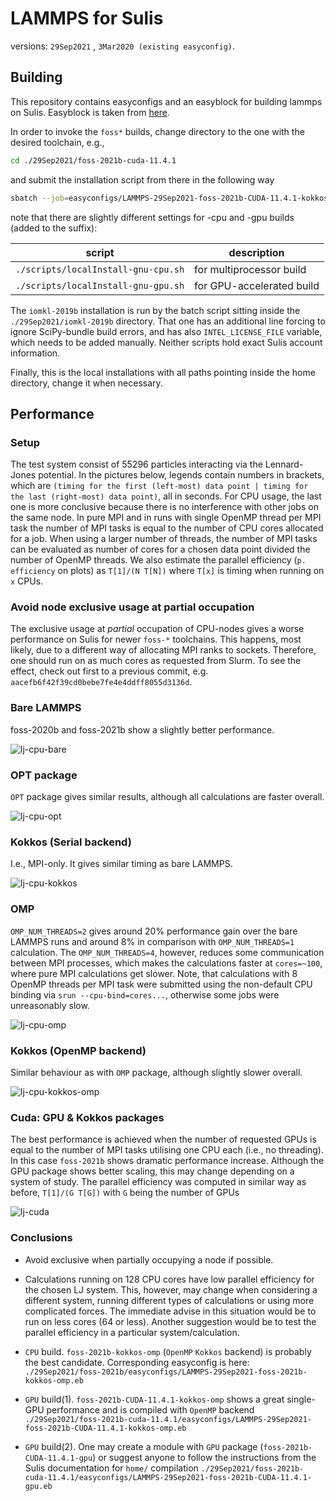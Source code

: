 # LAMMPS for Sulis
versions: `29Sep2021` , `3Mar2020 (existing easyconfig)`.

## Building
This repository contains easyconfigs and an easyblock for building lammps on Sulis. Easyblock is taken from <a href=https://github.com/easybuilders/easybuild-easyblocks/pull/2213>here</a>.

In order to invoke the `foss*` builds, change directory to the one with the desired toolchain, e.g.,
```bash
cd ./29Sep2021/foss-2021b-cuda-11.4.1
```
and submit the installation script from there in the following way
```bash
sbatch --job=easyconfigs/LAMMPS-29Sep2021-foss-2021b-CUDA-11.4.1-kokkos-omp.eb ../../scripts/localInstall-gnu-gpu.sh LAMMPS-29Sep2021-foss-2021b-CUDA-11.4.1-kokkos-omp.eb
```

note that there are slightly different settings for -cpu and -gpu builds (added to the suffix):

| script                              | description               |
|-------------------------------------|---------------------------|
| `./scripts/localInstall-gnu-cpu.sh` | for multiprocessor build  |  
| `./scripts/localInstall-gnu-gpu.sh` | for GPU-accelerated build |

The `iomkl-2019b` installation is run by the batch script sitting inside the `./29Sep2021/iomkl-2019b` directory. That one has an additional line forcing to ignore SciPy-bundle build errors, and has also `INTEL_LICENSE_FILE` variable, which needs to be added manually. Neither scripts hold exact Sulis account information.

Finally, this is the local installations with all paths pointing inside the home directory, change it when necessary.


## Performance

### Setup
The test system consist of 55296 particles interacting via the Lennard-Jones potential. In the pictures below, legends contain numbers in brackets, which are `(timing for the first (left-most) data point | timing for the last (right-most) data point)`, all in seconds. For CPU usage, the last one is more conclusive because there is no interference with other jobs on the same node. In pure MPI and in runs with single OpenMP thread per MPI task the number of MPI tasks is equal to the number of CPU cores allocated for a job. When using a larger number of threads, the number of MPI tasks can be evaluated as number of cores for a chosen data point divided the number of OpenMP threads. We also estimate the parallel efficiency (`p. efficiency` on plots) as `T[1]/(N T[N])` where `T[x]` is timing when running on `x` CPUs.

### Avoid node exclusive usage at partial occupation
The exclusive usage at *partial* occupation of CPU-nodes gives a worse performance on Sulis for newer `foss-*` toolchains. This happens, most likely, due to a different way of allocating MPI ranks to sockets. Therefore, one should run on as much cores as requested from Slurm. To see the effect, check out first to a previous commit, e.g. `aacefb6f42f39cd0bebe7fe4e4ddff8055d3136d`.

### Bare LAMMPS
foss-2020b and foss-2021b show a slightly better performance.

![lj-cpu-bare](./performance/pictures/lj_cpu-bare.png)

### OPT package
`OPT` package gives similar results, although all calculations are faster overall.

![lj-cpu-opt](./performance/pictures/lj_cpu-opt.png)

### Kokkos (Serial backend)
I.e., MPI-only. It gives similar timing as bare LAMMPS.

![lj-cpu-kokkos](./performance/pictures/lj_cpu-kokkos.png)

### OMP
`OMP_NUM_THREADS=2` gives around 20% performance gain over the bare LAMMPS runs and around 8% in comparison with `OMP_NUM_THREADS=1` calculation. The `OMP_NUM_THREADS=4`, however, reduces some communication between MPI processes, which makes the calculations faster at `cores=~100`, where pure MPI calculations get slower. Note, that calculations with 8 OpenMP threads per MPI task were submitted using the non-default CPU binding via `srun --cpu-bind=cores...`, otherwise some jobs were unreasonably slow.

![lj-cpu-omp](./performance/pictures/lj_cpu-omp.png)

### Kokkos (OpenMP backend)
Similar behaviour as with `OMP` package, although slightly slower overall.

![lj-cpu-kokkos-omp](./performance/pictures/lj_cpu-kokkos-omp.png)

### Cuda: GPU & Kokkos packages
The best performance is achieved when the number of requested GPUs is equal to the number of MPI tasks utilising one CPU each (i.e., no threading).
In this case `foss-2021b` shows dramatic performance increase. Although the GPU package shows better scaling, this may change depending on a system of study. The parallel efficiency was computed in similar way as before, `T[1]/(G T[G])` with `G` being the number of GPUs

![lj-cuda](./performance/pictures/lj-cuda.png)

### Conclusions
 * Avoid exclusive when partially occupying a node if possible.

 * Calculations running on 128 CPU cores have low parallel efficiency for the chosen LJ system. This, however, may change when considering a different system, running different types of calculations or using more complicated forces. The immediate advise in this situation would be to run on less cores (64 or less). Another suggestion would be to test the parallel efficiency in a particular system/calculation.

 * `CPU` build.  `foss-2021b-kokkos-omp` (`OpenMP` `Kokkos` backend) is probably the best candidate. Corresponding easyconfig is here:    
     `./29Sep2021/foss-2021b/easyconfigs/LAMMPS-29Sep2021-foss-2021b-kokkos-omp.eb`    

 * `GPU` build(1).  `foss-2021b-CUDA-11.4.1-kokkos-omp` shows a great single-GPU performance and is compiled with `OpenMP` backend    
      `./29Sep2021/foss-2021b-cuda-11.4.1/easyconfigs/LAMMPS-29Sep2021-foss-2021b-CUDA-11.4.1-kokkos-omp.eb`  

 * `GPU` build(2). One may create a module with `GPU` package (`foss-2021b-CUDA-11.4.1-gpu`) or suggest anyone to follow the instructions from the Sulis documentation for `home/` compilation
      `./29Sep2021/foss-2021b-cuda-11.4.1/easyconfigs/LAMMPS-29Sep2021-foss-2021b-CUDA-11.4.1-gpu.eb`
